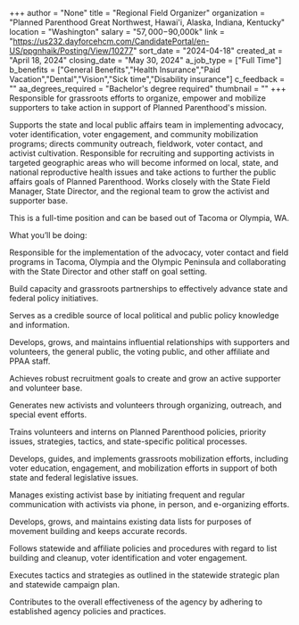 +++
author = "None"
title = "Regional Field Organizer"
organization = "Planned Parenthood Great Northwest, Hawai'i, Alaska, Indiana, Kentucky"
location = "Washington"
salary = "$57,000-$90,000k"
link = "https://us232.dayforcehcm.com/CandidatePortal/en-US/ppgnhaik/Posting/View/10277"
sort_date = "2024-04-18"
created_at = "April 18, 2024"
closing_date = "May 30, 2024"
a_job_type = ["Full Time"]
b_benefits = ["General Benefits","Health Insurance","Paid Vacation","Dental","Vision","Sick time","Disability insurance"]
c_feedback = ""
aa_degrees_required = "Bachelor's degree required"
thumbnail = ""
+++
Responsible for grassroots efforts to organize, empower and mobilize supporters to take action in support of Planned Parenthood's mission.

Supports the state and local public affairs team in implementing advocacy, voter identification, voter engagement, and community mobilization programs; directs community outreach, fieldwork, voter contact, and activist cultivation. Responsible for recruiting and supporting activists in targeted geographic areas who will become informed on local, state, and national reproductive health issues and take actions to further the public affairs goals of Planned Parenthood. Works closely with the State Field Manager, State Director, and the regional team to grow the activist and supporter base.

This is a full-time position and can be based out of Tacoma or Olympia, WA.

What you’ll be doing:

Responsible for the implementation of the advocacy, voter contact and field programs in Tacoma, Olympia and the Olympic Peninsula and collaborating with the State Director and other staff on goal setting.

Build capacity and grassroots partnerships to effectively advance state and federal policy initiatives.

Serves as a credible source of local political and public policy knowledge and information.

Develops, grows, and maintains influential relationships with supporters and volunteers, the general public, the voting public, and other affiliate and PPAA staff.

Achieves robust recruitment goals to create and grow an active supporter and volunteer base.

Generates new activists and volunteers through organizing, outreach, and special event efforts.

Trains volunteers and interns on Planned Parenthood policies, priority issues, strategies, tactics, and state-specific political processes.

Develops, guides, and implements grassroots mobilization efforts, including voter education, engagement, and mobilization efforts in support of both state and federal legislative issues.

Manages existing activist base by initiating frequent and regular communication with activists via phone, in person, and e-organizing efforts.

Develops, grows, and maintains existing data lists for purposes of movement building and keeps accurate records.

Follows statewide and affiliate policies and procedures with regard to list building and cleanup, voter identification and voter engagement.

Executes tactics and strategies as outlined in the statewide strategic plan and statewide campaign plan.

Contributes to the overall effectiveness of the agency by adhering to established agency policies and practices.
